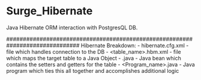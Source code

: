 # Surge_Hibernate
Java Hibernate ORM interaction with PostgresQL DB.

##############################################################################
Hibernate Breakdown:
        - hibernate.cfg.xml - file which handles connection to the DB
        - <table_name>.hbm.xml - file which maps the target table to a Java  Object
        - <Method>.java - Java bean which contains the setters and getters for the table
        - <Program_name>.java - Java program which ties this all together and accomplishes additional logic
